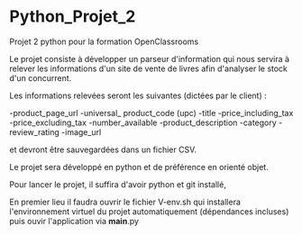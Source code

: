 # Python_Projet_2

Projet 2 python pour la formation OpenClassrooms 

Le projet consiste à développer un parseur d'information qui nous servira à relever les informations d'un site de vente de livres afin d'analyser le stock d'un concurrent. 

Les informations relevées seront les suivantes (dictées par le client) : 

-product_page_url
-universal_ product_code (upc)
-title
-price_including_tax
-price_excluding_tax
-number_available
-product_description
-category
-review_rating
-image_url

et devront être sauvegardées dans un fichier CSV.

Le projet sera développé en python et de préférence en orienté objet. 

Pour lancer le projet, il suffira d'avoir python et git installé, 

En premier lieu il faudra ouvrir le fichier V-env.sh qui installera l'environnement virtuel du projet automatiquement (dépendances incluses) puis ouvir l'application via __main__.py
